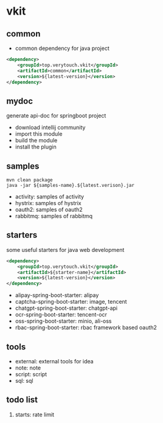 # vkit

## common
* common dependency for java project
```xml
<dependency>
    <groupId>top.verytouch.vkit</groupId>
    <artifactId>common</artifactId>
    <version>${latest-version}</version>
</dependency>
```

## mydoc
generate api-doc for springboot project
* download intellij community
* import this module
* build the module
* install the plugin

## samples
```shell
mvn clean package
java -jar ${samples-name}.${latest.verison}.jar
```
* activity: samples of activity
* hystrix: samples of hystrix
* oauth2: samples of oauth2
* rabbitmq: samples of rabbitmq

## starters
some useful starters for java web development
```xml
<dependency>
    <groupId>top.verytouch.vkit</groupId>
    <artifactId>${starter-name}</artifactId>
    <version>${latest-version}</version>
</dependency>
```
* alipay-spring-boot-starter: alipay
* captcha-spring-boot-starter: image, tencent
* chatgpt-spring-boot-starter: chatgpt-api
* ocr-spring-boot-starter: tencent-ocr
* oss-spring-boot-starter: minio, ali-oss
* rbac-spring-boot-starter: rbac framework based oauth2

## tools
* external: external tools for idea
* note: note
* script: script
* sql: sql

## todo list
1. starts: rate limit